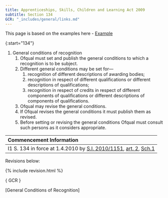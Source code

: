 ```yaml
---
title: Apprenticeships, Skills, Children and Learning Act 2009
subtitle: Section 134
GCR: "_includes/general/links.md"
---
```

This page is based on the examples here - [Example](https://www.legislation.gov.uk/ukpga/2009/22/section/134)

{:start="134"}
1. General conditions of recognition
   1. Ofqual must set and publish the general conditions to which a recognition is to be subject.
   2. Different general conditions may be set for—
      1. recognition of different descriptions of awarding bodies;
      2. recognition in respect of different qualifications or different descriptions of qualifications;
      3. recognition in respect of credits in respect of different components of qualifications or different descriptions of components of qualifications.
   3. Ofqual may revise the general conditions.
   4. If Ofqual revises the general conditions it must publish them as revised.
   5. Before setting or revising the general conditions Ofqual must consult such persons as it considers appropriate.

| Commencement Information |
| :-------------------------- |
| I1	S. 134 in force at 1.4.2010 by [S.I. 2010/1151](https://www.legislation.gov.uk/id/uksi/2010/1151), [art. 2](https://www.legislation.gov.uk/id/uksi/2010/1151/article/2), [Sch.1](https://www.legislation.gov.uk/id/uksi/2010/1151/schedule/1) |

Revisions below:

{% include revision.html %}

{ GCR }


[General Conditions of Recognition]